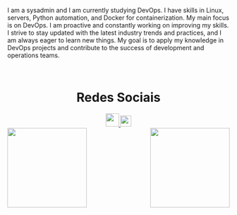 <div>
<p>I am a sysadmin and I am currently studying DevOps. I have skills in Linux, servers, Python automation, and Docker for containerization. My main focus is on DevOps. I am proactive and constantly working on improving my skills. I strive to stay updated with the latest industry trends and practices, and I am always eager to learn new things. My goal is to apply my knowledge in DevOps projects and contribute to the success of development and operations teams.<p>
</div>
</br>
<div align="center">
  <h1 align="center">Redes Sociais</h1>
    <a href = "mailto: gregoriodelucca@gmail.com">
      <img width="30" src="https://upload.wikimedia.org/wikipedia/commons/thumb/0/0b/Logo_Gmail_%282015-2020%29.svg/2560px-Logo_Gmail_%282015-2020%29.svg.png">
    </a>
    <a href = "https://www.linkedin.com/in/gregoriodelucca/">
      <img width="25" src="https://upload.wikimedia.org/wikipedia/commons/thumb/8/81/LinkedIn_icon.svg/2048px-LinkedIn_icon.svg.png">
    </a>     
</div>

<div>  
  <img  height="180em" src="https://github-readme-stats.vercel.app/api?username=LuigiGF&show_icons=true&theme=dracula&include_all_commits=true&count_private=true"/>
  <img align="right" height="180em" src="https://github-readme-stats.vercel.app/api/top-langs/?username=gregoriodelucca&layout=compact&langs_count=16&theme=dracula"/>
</div>
<br>


  

